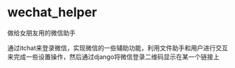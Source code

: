 # wechat_helper
做给女朋友用的微信助手

通过itchat来登录微信，实现微信的一些辅助功能，利用文件助手和用户进行交互来完成一些设置操作，然后通过django将微信登录二维码显示在某一个链接上
